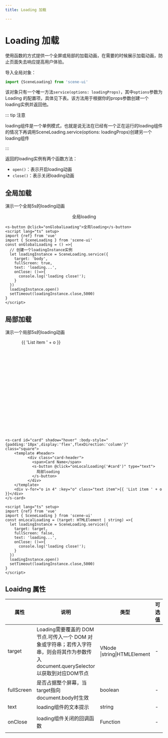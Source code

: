 ```yaml
---
title: Loading 加载

---
```


# Loading 加载

使用函数的方式提供一个全屏或局部的加载动画，在需要的时候展示加载动画，防止页面失去响应提高用户体验。

导入全局对象：

```typescript
import {SceneLoading} from 'scene-ui'
```

该对象只有一个唯一方法`service(options: loadingProps)`，其中`options`参数为 Loading 的配置项，具体见下表。该方法用于根据你的props参数创建一个loading实例并返回他。

::: tip 注意

loading组件是一个单例模式，也就是说无法在已经有一个正在运行的loading组件的情况下再调用SceneLoading.service(options: loadingProps)创建另一个loading组件

:::

返回的loading实例有两个函数方法：

* `open()`：表示开启loading动画
* `close()`：表示关闭loading动画

## 全局加载

演示一个全局5s的loading动画

<div class="line">
    <s-button @click="onGlobalLoading">全局loading</s-button>
</div>




```vue
<s-button @click="onGlobalLoading">全局loading</s-button>
<script lang="ts" setup>
import {ref} from 'vue'
import { SceneLoading } from 'scene-ui'
const onGlobalLoading = () =>{
  // 创建一个loadingInstance实例	
  let loadingInstance = SceneLoading.service({
    target: 'body',
    fullScreen: true,
    text: 'loading...',
    onClose: ()=>{
      console.log('loading close!');
    }
  })
  loadingInstance.open()
  setTimeout(loadingInstance.close,5000)
}
</script>
```


## 局部加载

演示一个局部5s的loading动画

<div class="line">
    <s-card id="card" shadow="hover" :body-style="{padding:'10px',display:'flex',flexDirection:'column'}" class="square">
        <template #header>
          <div class="card-header">
            <span>Card Name</span>
            <s-button @click="onLocalLoading('#card')" type="text">
              局部loading
            </s-button>
          </div>
        </template>
        <div v-for="o in 4" :key="o" class="text item">{{ 'List item ' + o }}</div>
   </s-card>
</div>



```vue
<s-card id="card" shadow="hover" :body-style="{padding:'10px',display:'flex',flexDirection:'column'}" class="square">
    <template #header>
          <div class="card-header">
            <span>Card Name</span>
            <s-button @click="onLocalLoading('#card')" type="text">
              局部loading
            </s-button>
          </div>
    </template>
    <div v-for="o in 4" :key="o" class="text item">{{ 'List item ' + o }}</div>
</s-card>

<script lang="ts" setup>
import {ref} from 'vue'
import { SceneLoading } from 'scene-ui'
const onLocalLoading = (target: HTMLElement | string) =>{
  let loadingInstance = SceneLoading.service({
    target: target,
    fullScreen: false,
    text: 'loading...',
    onClose: ()=>{
      console.log('loading close!');
    }
  })
  loadingInstance.open()
  setTimeout(loadingInstance.close,5000)
}
</script>
```

## Loaidng 属性

| 属性       | 说明                                                         | 类型                        | 可选值 | 默认值                              |
| ---------- | ------------------------------------------------------------ | --------------------------- | ------ | ----------------------------------- |
| target     | Loading需要覆盖的 DOM 节点.可传入一个 DOM 对象或字符串；若传入字符串，则会将其作为参数传入document.querySelector以获取到对应DOM节点 | VNode \|string\|HTMLElement | -      | 'body'                              |
| fullScreen | 是否占据整个屏幕，当target指向document.body时生效            | boolean                     | -      | true                                |
| text       | loading组件的文本提示                                        | string                      | -      | 'loading...'                        |
| onClose    | loading组件关闭的回调函数                                    | Function                    | -      | ()=>{console.log('loading close!')} |

<script lang="ts" setup>
import {ref,onMount} from 'vue'
import { SceneLoading } from '../../../../components/loading/loading'
const onLocalLoading = (target: HTMLElement | string) =>{
  let loadingInstance = SceneLoading.service({
    target: target,
    fullScreen: false,
    text: 'loading...',
    onClose: ()=>{
      console.log('loading close!');
    }
  })
  loadingInstance.open()
  setTimeout(loadingInstance.close,5000)
}
const onGlobalLoading = () =>{
  // 创建一个loadingInstance实例	
  let loadingInstance = SceneLoading.service({
    target: 'body',
    fullScreen: true,
    text: 'loading...',
    onClose: ()=>{
      console.log('loading close!');
    }
  })
  loadingInstance.open()
  setTimeout(loadingInstance.close,5000)
}
</script>
<style scope>
.line{
    display: flex;
    justify-content: space-around;
    align-items: flex-end
}
/* card 测试css */
.square{
  width: 400px;
  height: 300px
}
.card-header{
  display: flex;
  justify-content: space-between;
  align-items: center;
}
.text {
  font-size: 14px;
}
.item {
  margin-bottom: 18px;
  flex-grow: 1;
   }
</style>    